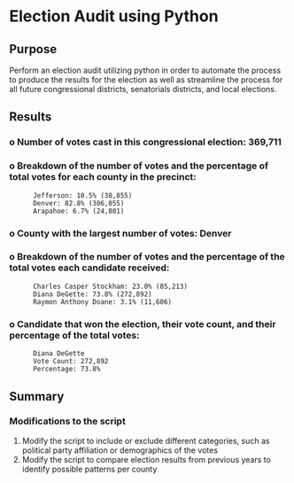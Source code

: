# Election Audit using Python
## Purpose

Perform an election audit utilizing python in order to automate the process to produce the results for the election as well as streamline the process for all future congressional districts, senatorials districts, and local elections.



## Results
### o Number of votes cast in this congressional election: 369,711
### o Breakdown of the number of votes and the percentage of total votes for each county in the precinct: 
          Jefferson: 10.5% (38,855)
          Denver: 82.8% (306,055)
          Arapahoe: 6.7% (24,801)
### o County with the largest number of votes: Denver
### o Breakdown of the number of votes and the percentage of the total votes each candidate received: 
          Charles Casper Stockham: 23.0% (85,213)
          Diana DeGette: 73.8% (272,892)
          Raymon Anthony Doane: 3.1% (11,606)
### o Candidate that won the election, their vote count, and their percentage of the total votes:
          Diana DeGette
          Vote Count: 272,892
          Percentage: 73.8%
## Summary

### Modifications to the script

1. Modify the script to include or exclude different categories, such as political party affiliation or demographics of the votes
2. Modify the script to compare election results from previous years to identify possible patterns per county
